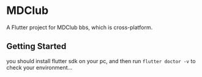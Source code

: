 # MDClub

A Flutter project for MDClub bbs, which is cross-platform.

## Getting Started

you should install flutter sdk on your pc, and then run `flutter doctor -v` to check your environment...